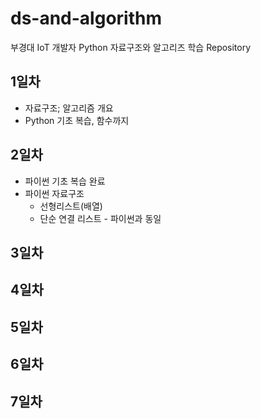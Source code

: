 # ds-and-algorithm
부경대 IoT 개발자 Python 자료구조와 알고리즈 학습 Repository

## 1일차
- 자료구조; 알고리즘 개요
- Python 기초 복습, 함수까지



## 2일차
- 파이썬 기초 복습 완료
- 파이썬 자료구조
  - 선형리스트(배열)
  - 단순 연결 리스트 - 파이썬과 동일

## 3일차

## 4일차

## 5일차

## 6일차

## 7일차



